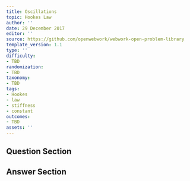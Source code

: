 ```yaml
---
title: Oscillations
topic: Hookes Law
author: ''
date: 29 December 2017
editor: ''
source: https://github.com/openwebwork/webwork-open-problem-library
template_version: 1.1
type: ''
difficulty:
- TBD
randomization:
- TBD
taxonomy:
- TBD
tags:
- Hookes
- law
- stiffness
- constant
outcomes:
- TBD
assets: ''
---
```


## Question Section 





## Answer Section

